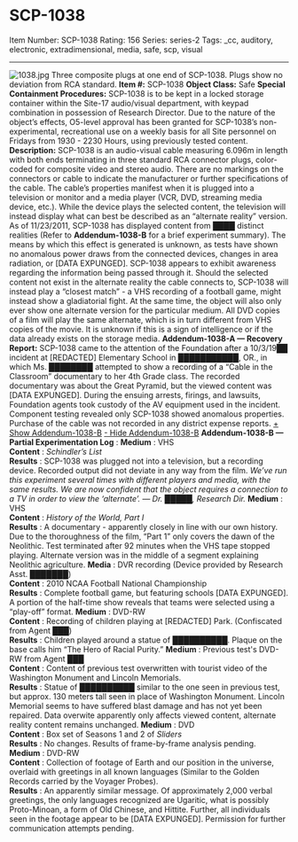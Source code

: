 # SCP-1038
Item Number: SCP-1038
Rating: 156
Series: series-2
Tags: _cc, auditory, electronic, extradimensional, media, safe, scp, visual

---

![1038.jpg](https://scp-wiki.wdfiles.com/local--files/scp-1038/1038.jpg)
Three composite plugs at one end of SCP-1038. Plugs show no deviation from RCA standard.
**Item #:** SCP-1038
**Object Class:** Safe
**Special Containment Procedures:** SCP-1038 is to be kept in a locked storage container within the Site-17 audio/visual department, with keypad combination in possession of Research Director. Due to the nature of the object’s effects, O5-level approval has been granted for SCP-1038’s non-experimental, recreational use on a weekly basis for all Site personnel on Fridays from 1930 - 2230 Hours, using previously tested content.
**Description:** SCP-1038 is an audio-visual cable measuring 6.096m in length with both ends terminating in three standard RCA connector plugs, color-coded for composite video and stereo audio. There are no markings on the connectors or cable to indicate the manufacturer or further specifications of the cable.
The cable’s properties manifest when it is plugged into a television or monitor and a media player (VCR, DVD, streaming media device, etc.). While the device plays the selected content, the television will instead display what can best be described as an “alternate reality” version. As of 11/23/2011, SCP-1038 has displayed content from ████ distinct realities (Refer to **Addendum-1038-B** for a brief experiment summary).
The means by which this effect is generated is unknown, as tests have shown no anomalous power draws from the connected devices, changes in area radiation, or [DATA EXPUNGED].
SCP-1038 appears to exhibit awareness regarding the information being passed through it. Should the selected content not exist in the alternate reality the cable connects to, SCP-1038 will instead play a “closest match” - a VHS recording of a football game, might instead show a gladiatorial fight. At the same time, the object will also only ever show one alternate version for the particular medium. All DVD copies of a film will play the same alternate, which is in turn different from VHS copies of the movie. It is unknown if this is a sign of intelligence or if the data already exists on the storage media.
**Addendum-1038-A — Recovery Report:** SCP-1038 came to the attention of the Foundation after a 10/3/19██ incident at [REDACTED] Elementary School in ███████████, OR., in which Ms. ████████ attempted to show a recording of a “Cable in the Classroom” documentary to her 4th Grade class. The recorded documentary was about the Great Pyramid, but the viewed content was [DATA EXPUNGED]. During the ensuing arrests, firings, and lawsuits, Foundation agents took custody of the AV equipment used in the incident. Component testing revealed only SCP-1038 showed anomalous properties. Purchase of the cable was not recorded in any district expense reports.
[\+ Show Addendum-1038-B](javascript:;)
[\- Hide Addendum-1038-B](javascript:;)
**Addendum-1038-B — Partial Experimentation Log** :
**Medium** : VHS  
**Content** : _Schindler’s List_  
**Results** : SCP-1038 was plugged not into a television, but a recording device. Recorded output did not deviate in any way from the film.
_We’ve run this experiment several times with different players and media, with the same results. We are now confident that the object requires a connection to a TV in order to view the ‘alternate’. — Dr. █████, Research Dir._
**Medium** : VHS  
**Content** : _History of the World, Part I_  
**Results** : A documentary - apparently closely in line with our own history. Due to the thoroughness of the film, “Part 1” only covers the dawn of the Neolithic. Test terminated after 92 minutes when the VHS tape stopped playing. Alternate version was in the middle of a segment explaining Neolithic agriculture.
**Media** : DVR recording (Device provided by Research Asst. ███████)  
**Content** : 2010 NCAA Football National Championship  
**Results** : Complete football game, but featuring schools [DATA EXPUNGED]. A portion of the half-time show reveals that teams were selected using a “play-off” format.
**Medium** : DVD-RW  
**Content** : Recording of children playing at [REDACTED] Park. (Confiscated from Agent ███)  
**Results** : Children played around a statue of ██████████. Plaque on the base calls him “The Hero of Racial Purity.”
**Medium** : Previous test's DVD-RW from Agent ███  
**Content** : Content of previous test overwritten with tourist video of the Washington Monument and Lincoln Memorials.  
**Results** : Statue of ██████████ similar to the one seen in previous test, but approx. 130 meters tall seen in place of Washington Monument. Lincoln Memorial seems to have suffered blast damage and has not yet been repaired. Data overwite apparently only affects viewed content, alternate reality content remains unchanged.
**Medium** : DVD  
**Content** : Box set of Seasons 1 and 2 of _Sliders_  
**Results** : No changes. Results of frame-by-frame analysis pending.
**Medium** : DVD-RW  
**Content** : Collection of footage of Earth and our position in the universe, overlaid with greetings in all known languages (Similar to the Golden Records carried by the Voyager Probes).  
**Results** : An apparently similar message. Of approximately 2,000 verbal greetings, the only languages recognized are Ugaritic, what is possibly Proto-Minoan, a form of Old Chinese, and Hittite. Further, all individuals seen in the footage appear to be [DATA EXPUNGED]. Permission for further communication attempts pending.